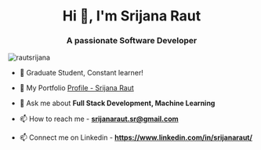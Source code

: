 

<h1 align="center">Hi 👋, I'm Srijana Raut</h1>
<h3 align="center">A passionate Software Developer</h3>

<p align="left"> <img src="https://komarev.com/ghpvc/?username=rautsrijana" alt="rautsrijana" /> </p>

- 🌱 Graduate Student, Constant learner!

- 📝 My Portfolio  [Profile - Srijana Raut](https://rautsrijana.github.io/My-Profile/about.html)

- 💬 Ask me about **Full Stack Development, Machine Learning**

- 📫 How to reach me  - **srijanaraut.sr@gmail.com**

- 📫 Connect me on Linkedin - **https://www.linkedin.com/in/srijanaraut/**

